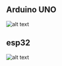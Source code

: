 ## Arduino UNO
![alt text](https://github.com/juniorya/lessons_start_junior/blob/master/all_for_test/arduino_uno_pinout.png)
## esp32
![alt text](https://github.com/juniorya/lessons_start_junior/blob/master/all_for_test/esp32_pinmap.png) 

